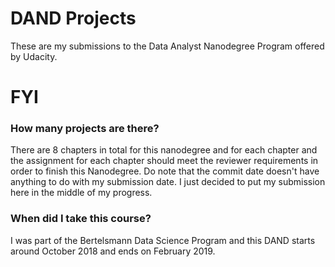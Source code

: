 # DAND Projects

These are my submissions to the Data Analyst Nanodegree Program offered by Udacity.

# FYI

### How many projects are there?
There are 8 chapters in total for this nanodegree and for each chapter and the assignment for each chapter should meet the reviewer requirements in order to finish this Nanodegree. Do note that the commit date doesn't have anything to do with my submission date. I just decided to put my submission here in the middle of my progress.

### When did I take this course?
I was part of the Bertelsmann Data Science Program and this DAND starts around October 2018 and ends on February 2019.


